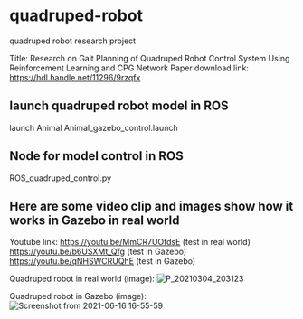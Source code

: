 # quadruped-robot
quadruped robot research project

Title: Research on Gait Planning of Quadruped Robot Control System Using Reinforcement Learning and CPG Network
Paper download link: https://hdl.handle.net/11296/9rzqfx

## launch quadruped robot model in ROS ##

launch Animal Animal_gazebo_control.launch

## Node for model control in ROS ##

ROS_quadruped_control.py 


## Here are some video clip and images show how it works in Gazebo in real world ##
Youtube link:
https://youtu.be/MmCR7UOfdsE (test in real world)
https://youtu.be/b6USXMt_Qfg (test in Gazebo)
https://youtu.be/qNHSWCRUQhE (test in Gazebo)

Quadruped robot in real world (image):
![P_20210304_203123](https://user-images.githubusercontent.com/54346575/196580205-a43e6bb8-b192-42f7-b3e4-9b20de0d6b6c.jpg)


Quadruped robot in Gazebo (image):
![Screenshot from 2021-06-16 16-55-59](https://user-images.githubusercontent.com/54346575/152728562-958f8cd7-7f06-48bf-9f1d-af3c7dc1f90b.png)

